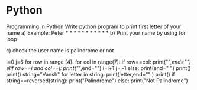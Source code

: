 # Python
Programming in Python
Write python program to print first letter of your name 
a) Example: Peter
               *      *
               *             *
               *              *
               *      *
               *
               *
               *
b) Print your name by using for loop

c) check the user name is palindrome or not





i=0
j=6
for row in range (4):
    for col in range(7):
        if row==col:
            print("*",end="")
        elif row==i and col==j:
            print("*",end="")
            i=i+1
            j=j-1
        else:
            print(end=" ")
    print()
print()
string="Vansh"
for letter in string:
    print(letter,end="" )
print()
if string==reversed(string):
    print("Palindrome")
else:
    print("Not Palindrome")
